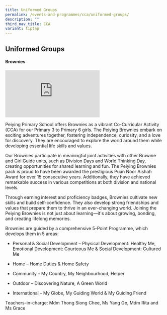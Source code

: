 ```yaml
---
title: Uniformed Groups
permalink: /events-and-programmes/cca/uniformed-groups/
description: ""
third_nav_title: CCA
variant: tiptap
---
```

<h2>Uniformed Groups</h2>
<h4>Brownies</h4>
<div class="iframe-wrapper">
<iframe allowfullscreen="true" frameborder="0" src="https://docs.google.com/presentation/d/e/2PACX-1vRAZa32zKB29tFAUkW1KAlJSkuNJEi2OusVJZRT_BLBK-evAdpVl1CxMc6sqtNtuCIL1ZI8aTiZbXmk/embed?start=false&amp;loop=false&amp;delayms=3000"></iframe>
</div>
<p>Peiying Primary School offers Brownies as a vibrant Co-Curricular Activity
(CCA) for our Primary 3 to Primary 6 girls. The Peiying Brownies embark
on exciting adventures together, fostering independence, curiosity, and
a love for discovery. They are encouraged to explore the world around them
while developing essential life skills and values.</p>
<p>Our Brownies participate in meaningful joint activities with other Brownie
and Girl Guide units, such as Division Days and World Thinking Day, creating
opportunities for shared learning and fun. The Peiying Brownies pack is
proud to have been awarded the prestigious Puan Noor Aishah Award for over
15 consecutive years. Additionally, they have achieved remarkable success
in various competitions at both division and national levels.</p>
<p>Through earning interest and proficiency badges, Brownies cultivate new
skills and build self-confidence. They also develop strong friendships
and values that prepare them to thrive in an ever-changing world. Joining
the Peiying Brownies is not just about learning—it's about growing, bonding,
and creating lifelong memories.</p>
<p>Brownies are guided by a comprehensive 5-Point Programme, which develops
them in 5 areas:</p>
<ul>
<li>
<p>Personal &amp; Social Development – Physical Development: Healthy Me,
Emotional Development: Courteous Me &amp; Social Development: Cultured
Me</p>
</li>
<li>
<p>Home – Home Duties &amp; Home Safety</p>
</li>
<li>
<p>Community – My Country, My Neighbourhood, Helper</p>
</li>
<li>
<p>Outdoor – Discovering Nature, A Green World</p>
</li>
<li>
<p>International – My Globe, My Guiding World &amp; My Guiding Friend</p>
</li>
</ul>
<p>Teachers-in-charge: Mdm Thong Siong Chee, Ms Yang Ge, Mdm Rita and Ms
Grace</p>
<p>
<br>
</p>
<p></p>